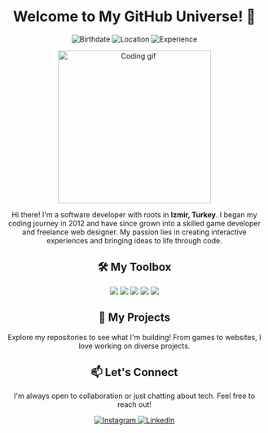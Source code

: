 <h1 align="center">Welcome to My GitHub Universe! 🌌</h1>

<p align="center">
  <img src="https://img.shields.io/badge/Born-October%2010%2C%202001-blueviolet?style=for-the-badge" alt="Birthdate">
  <img src="https://img.shields.io/badge/Location-İzmir,%20Turkey-red?style=for-the-badge" alt="Location">
  <img src="https://img.shields.io/badge/Experience-Since%202012-brightgreen?style=for-the-badge" alt="Experience">
</p>

<p align="center">
  <img src="https://i.pinimg.com/originals/eb/50/87/eb50875a68b04b0480fa929af2c7547c.gif" width="300" alt="Coding gif">
</p>

<p align="center">
  Hi there! I'm a software developer with roots in <strong>Izmir, Turkey</strong>. 
  I began my coding journey in 2012 and have since grown into a skilled game developer and freelance web designer.
  My passion lies in creating interactive experiences and bringing ideas to life through code.
</p>

<h2 align="center">🛠️ My Toolbox</h2>
<p align="center">
  <img src="https://img.shields.io/badge/Code-C%23-blue?style=for-the-badge">
  <img src="https://img.shields.io/badge/Game_Dev-Unity_3D-lightgrey?style=for-the-badge">
  <img src="https://img.shields.io/badge/Design-PSD-orange?style=for-the-badge">
  <img src="https://img.shields.io/badge/Frontend-HTML/CSS-yellow?style=for-the-badge">
  <img src="https://img.shields.io/badge/Backend-PHP-informational?style=for-the-badge">
</p>

<h2 align="center">🚀 My Projects</h2>
<p align="center">
  Explore my repositories to see what I'm building! From games to websites, I love working on diverse projects.
</p>

<h2 align="center">📫 Let's Connect</h2>
<p align="center">
  I'm always open to collaboration or just chatting about tech. Feel free to reach out!
</p>

<p align="center">
  <a href="https://instagram.com/necobatu">
    <img src="https://img.shields.io/badge/Instagram-%40necobatu-E4405F?style=for-the-badge&logo=instagram&logoColor=white" alt="Instagram">
  </a>
  <a href="https://linkedin.com/in/batuhannecati">
    <img src="https://img.shields.io/badge/LinkedIn-batuhannecati-0A66C2?style=for-the-badge&logo=linkedin&logoColor=white" alt="LinkedIn">
  </a>

</p>
